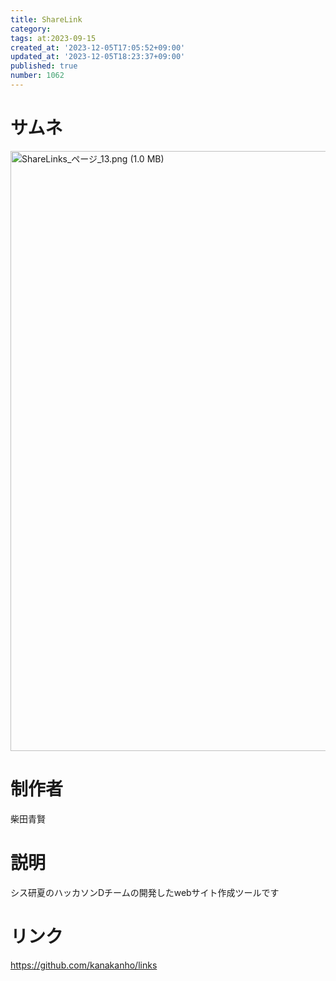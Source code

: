 ```yaml
---
title: ShareLink
category:
tags: at:2023-09-15
created_at: '2023-12-05T17:05:52+09:00'
updated_at: '2023-12-05T18:23:37+09:00'
published: true
number: 1062
---
```


# サムネ
<img width="960.1237113402061" alt="ShareLinks_ページ_13.png (1.0 MB)" src="/img/1062/e9fe018f-268d-46e6-bbe9-bd40eddcb169.webp">

# 制作者
柴田青賢

# 説明
シス研夏のハッカソンDチームの開発したwebサイト作成ツールです

# リンク
https://github.com/kanakanho/links
